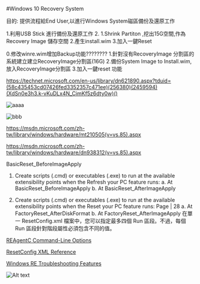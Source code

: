 #Windows 10 Recovery System





目的: 提供流程給End User,以進行Windows System磁區備份及還原工作

1.利用USB Stick 進行備份及還原工作 2. 1.Shrink Partiton ,挖出15G空間,作為Recovery Image 儲存空間 2.產生install.wim 3.加入一鍵Reset

0.修改winre.wim增加Backup功能????????
1.針對沒有RecoveryImage 分割區的系統建立建立RecoveryImage分割區(16G)
2.備份System Image to Install.wim, 放入RecoveryImage分割區
3.加入一鍵reset 功能



https://technet.microsoft.com/en-us/library/dn621890.aspx?tduid=(58c435453cd07426fed3352357c471ee)(256380)(2459594)(XdSn0e3h3.k-vKuDLx4N_CimKf5z6dty0w)()

![aaaa](https://i-technet.sec.s-msft.com/en-us/library/dn621890.aa1ffd26-f835-4e73-a19a-fc161f8b3c85(v=win.10).jpg?tduid=(58c435453cd07426fed3352357c471ee)(256380)(2459594)(XdSn0e3h3.k-vKuDLx4N_CimKf5z6dty0w)())

![bbb](https://i-technet.sec.s-msft.com/en-us/library/dn621890.53744847-f2a3-4133-8fe2-f9fe788ee12e(v=win.10).jpg?tduid=(58c435453cd07426fed3352357c471ee)(256380)(2459594)(XdSn0e3h3.k-vKuDLx4N_CimKf5z6dty0w)())

https://msdn.microsoft.com/zh-tw/library/windows/hardware/mt210505(v=vs.85).aspx


https://msdn.microsoft.com/zh-tw/library/windows/hardware/dn938312(v=vs.85).aspx

BasicReset_BeforeImageApply
1. Create scripts (.cmd) or executables (.exe) to run at the available extensibility points when the Refresh your PC feature runs: 
a. At BasicReset_BeforeImageApply 
b. At BasicReset_AfterImageApply 

2. Create scripts (.cmd) or executables (.exe) to run at the available extensibility points when the Reset your PC feature runs: Page | 28 
a. At FactoryReset_AfterDiskFormat 
b. At FactoryReset_AfterImageApply 
在單一 ResetConfig.xml 檔案中，您可以指定最多四個 Run 區段。不過，每個 Run 區段針對階段屬性必須包含不同的值。


[REAgentC Command-Line Options](https://technet.microsoft.com/en-us/library/hh825204.aspx?tduid=(58c435453cd07426fed3352357c471ee)(256380)(2459594)(XdSn0e3h3.k-yO9iz23.Ubi29FRauiXiqw)())

[ResetConfig XML Reference](https://technet.microsoft.com/en-us/library/jj127002.aspx)

[Windows RE Troubleshooting Features](https://technet.microsoft.com/en-us/library/hh824837.aspx)








![Alt text](http://i.stack.imgur.com/9Ifmj.gif)
